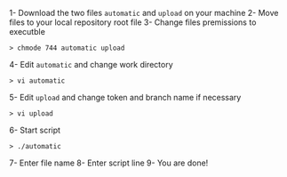 1- Download the two files `automatic` and `upload` on your machine
2- Move files to your local repository root file
3- Change files premissions to executble
```
> chmode 744 automatic upload
```
4- Edit `automatic` and change work directory
```
> vi automatic
```
5- Edit `upload` and change token and branch name if necessary
```
> vi upload
```
6- Start script
```
> ./automatic
```
7- Enter file name
8- Enter script line
9- You are done!
